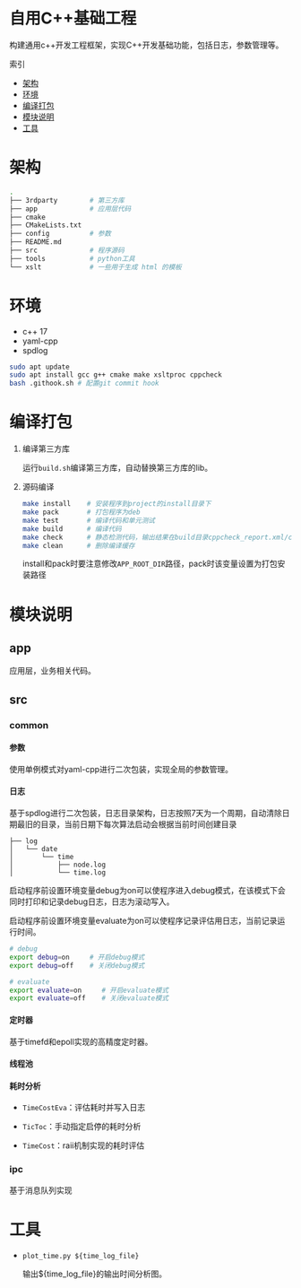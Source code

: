 # 自用C++基础工程

构建通用c++开发工程框架，实现C++开发基础功能，包括日志，参数管理等。

索引

- [架构](#架构)
- [环境](#环境)
- [编译打包](#编译打包)
- [模块说明](#模块说明)
- [工具](#工具)

# 架构

```bash
.
├── 3rdparty        # 第三方库
├── app             # 应用层代码
├── cmake
├── CMakeLists.txt
├── config          # 参数    
├── README.md   
├── src             # 程序源码
├── tools           # python工具
└── xslt            # 一些用于生成 html 的模板
```

# 环境

- c++ 17
- yaml-cpp
- spdlog

```bash
sudo apt update
sudo apt install gcc g++ cmake make xsltproc cppcheck
bash .githook.sh # 配置git commit hook
```

# 编译打包

1. 编译第三方库 
    
    运行`build.sh`编译第三方库，自动替换第三方库的lib。

2. 源码编译

    ```bash
    make install    # 安装程序到project的install目录下
    make pack       # 打包程序为deb
    make test       # 编译代码和单元测试
    make build      # 编译代码
    make check      # 静态检测代码，输出结果在build目录cppcheck_report.xml/cppcheck_report.html
    make clean      # 删除编译缓存
    ```
    install和pack时要注意修改`APP_ROOT_DIR`路径，pack时该变量设置为打包安装路径

# 模块说明

## app

应用层，业务相关代码。

## src

### common

#### 参数

使用单例模式对yaml-cpp进行二次包装，实现全局的参数管理。

#### 日志

基于spdlog进行二次包装，日志目录架构，日志按照7天为一个周期，自动清除日期最旧的目录，当前日期下每次算法启动会根据当前时间创建目录

```
├── log
│   └── date
│       └── time
│           ├── node.log
│           └── time.log
```

启动程序前设置环境变量debug为on可以使程序进入debug模式，在该模式下会同时打印和记录debug日志，日志为滚动写入。

启动程序前设置环境变量evaluate为on可以使程序记录评估用日志，当前记录运行时间。

```bash
# debug
export debug=on     # 开启debug模式
export debug=off    # 关闭debug模式

# evaluate
export evaluate=on     # 开启evaluate模式
export evaluate=off    # 关闭evaluate模式
```

#### 定时器

基于timefd和epoll实现的高精度定时器。

#### 线程池

#### 耗时分析

- `TimeCostEva`：评估耗时并写入日志

- `TicToc`：手动指定启停的耗时分析

- `TimeCost`：raii机制实现的耗时评估

### ipc

基于消息队列实现

# 工具

- `plot_time.py ${time_log_file}`

  输出${time_log_file}的输出时间分析图。